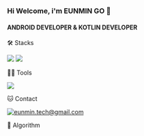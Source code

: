 ### Hi Welcome, i'm EUNMIN GO 👋

#### ANDROID DEVELOPER & KOTLIN DEVELOPER

🛠️ Stacks

<picture> <img src="https://img.shields.io/badge/Android-3DDC84?style=for-the-badge&logo=Android&logoColor=white"/> </picture> <picture> <img src="https://img.shields.io/badge/Kotlin-7F52FF?style=for-the-badge&logo=Kotlin&logoColor=white"/> </picture>


💪🏼 Tools 

<picture> <img src="https://img.shields.io/badge/Android Studio-3DDC84?style=for-the-badge&logo=Android Studio&logoColor=white"/> </picture>

🐱 Contact

[![eunmin.tech@gmail.com](https://img.shields.io/badge/Gmail-d14836?style=for-the-badge&logo=Gmail&logoColor=white&link=mailto:eunmin.tech@gmail.com)](mailto:eunmin.tech@gmail.com)

🏅 Algorithm
